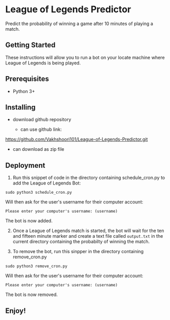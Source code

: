 # League of Legends Predictor
 Predict the probability of winning a game after 10 minutes of playing a match.
 
## Getting Started
These instructions will allow you to run a bot on your locate machine where League of Legends is being played.

## Prerequisites

* Python 3+

## Installing

* download github repository

    * can use github link: 
    
https://github.com/Vakhshoori101/League-of-Legends-Predictor.git
    
   * can download as zip file
    
## Deployment

1. Run this snippet of code in the directory containing schedule_cron.py to add the League of Legends Bot:

```sudo python3 schedule_cron.py```

 Will then ask for the user's username for their computer account:
 
 ```Please enter your computer's username: (username) ```
 
 The bot is now added.
 
 2. Once a League of Legends match is started, the bot will wait for the ten and fifteen minute marker and create a text file called ```output.txt``` in the current directory containing the probabilty of winning the match.
 
 3. To remove the bot, run this sinpper in the directory containing remove_cron.py
 
 ```sudo python3 remove_cron.py```
 
  Will then ask for the user's username for their computer account:
 
 ```Please enter your computer's username: (username) ```
 
 The bot is now removed.
 
 
## Enjoy!
